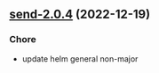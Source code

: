 

## [send-2.0.4](https://github.com/truecharts/charts/compare/projectsend-6.0.9...send-2.0.4) (2022-12-19)

### Chore

- update helm general non-major
  
  